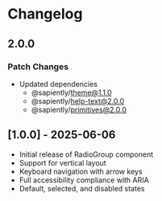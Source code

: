 # Changelog

## 2.0.0

### Patch Changes

- Updated dependencies
  - @sapiently/theme@1.1.0
  - @sapiently/help-text@2.0.0
  - @sapiently/primitives@2.0.0

## [1.0.0] - 2025-06-06

- Initial release of RadioGroup component
- Support for vertical layout
- Keyboard navigation with arrow keys
- Full accessibility compliance with ARIA
- Default, selected, and disabled states
